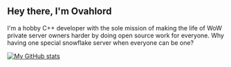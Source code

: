 ## Hey there, I'm Ovahlord

I'm a hobby C++ developer with the sole mission of making the life of WoW private server owners harder by doing open source work for everyone. 
Why having one special snowflake server when everyone can be one?

[![My GitHub stats](https://github-readme-stats.vercel.app/api?username=ovahlord&langs_count=4)](https://github.com/anuraghazra/github-readme-stats)

